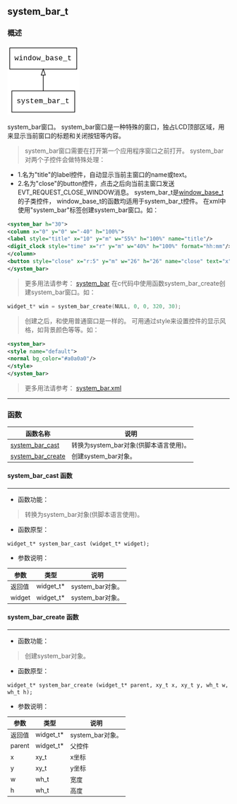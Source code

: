 ## system\_bar\_t
### 概述
![image](images/system_bar_t_0.png)

system\_bar窗口。
system\_bar窗口是一种特殊的窗口，独占LCD顶部区域，用来显示当前窗口的标题和关闭按钮等内容。
> system\_bar窗口需要在打开第一个应用程序窗口之前打开。
system_bar对两个子控件会做特殊处理：
* 1.名为"title"的label控件，自动显示当前主窗口的name或text。
* 2.名为"close"的button控件，点击之后向当前主窗口发送EVT\_REQUEST\_CLOSE\_WINDOW消息。
system\_bar\_t是[window\_base\_t](window_base_t.md)的子类控件，
window\_base\_t的函数均适用于system\_bar\_t控件。
在xml中使用"system\_bar"标签创建system\_bar窗口。如：
```xml
<system_bar h="30">
<column x="0" y="0" w="-40" h="100%">
<label style="title" x="10" y="m" w="55%" h="100%" name="title"/>
<digit_clock style="time" x="r" y="m" w="40%" h="100%" format="hh:mm"/>
</column>
<button style="close" x="r:5" y="m" w="26" h="26" name="close" text="x"/>
</system_bar>
```
> 更多用法请参考：
[system_bar](https://github.com/zlgopen/awtk/blob/master/demos/assets/default/raw/ui/system_bar.xml)
在c代码中使用函数system\_bar\_create创建system\_bar窗口。如：
```c
widget_t* win = system_bar_create(NULL, 0, 0, 320, 30);
```
> 创建之后，和使用普通窗口是一样的。
可用通过style来设置控件的显示风格，如背景颜色等等。如：
```xml
<system_bar>
<style name="default">
<normal bg_color="#a0a0a0"/>
</style>
</system_bar>
```
> 更多用法请参考：
[system_bar.xml](https://github.com/zlgopen/awtk/blob/master/demos/assets/default/raw/styles/system_bar.xml)

----------------------------------
### 函数
<p id="system_bar_t_methods">

| 函数名称 | 说明 | 
| -------- | ------------ | 
| <a href="#system_bar_t_system_bar_cast">system\_bar\_cast</a> | 转换为system_bar对象(供脚本语言使用)。 |
| <a href="#system_bar_t_system_bar_create">system\_bar\_create</a> | 创建system_bar对象。 |
#### system\_bar\_cast 函数
-----------------------

* 函数功能：

> <p id="system_bar_t_system_bar_cast">转换为system_bar对象(供脚本语言使用)。


* 函数原型：

```
widget_t* system_bar_cast (widget_t* widget);
```

* 参数说明：

| 参数 | 类型 | 说明 |
| -------- | ----- | --------- |
| 返回值 | widget\_t* | system\_bar对象。 |
| widget | widget\_t* | system\_bar对象。 |
#### system\_bar\_create 函数
-----------------------

* 函数功能：

> <p id="system_bar_t_system_bar_create">创建system_bar对象。


* 函数原型：

```
widget_t* system_bar_create (widget_t* parent, xy_t x, xy_t y, wh_t w, wh_t h);
```

* 参数说明：

| 参数 | 类型 | 说明 |
| -------- | ----- | --------- |
| 返回值 | widget\_t* | system\_bar对象。 |
| parent | widget\_t* | 父控件 |
| x | xy\_t | x坐标 |
| y | xy\_t | y坐标 |
| w | wh\_t | 宽度 |
| h | wh\_t | 高度 |
